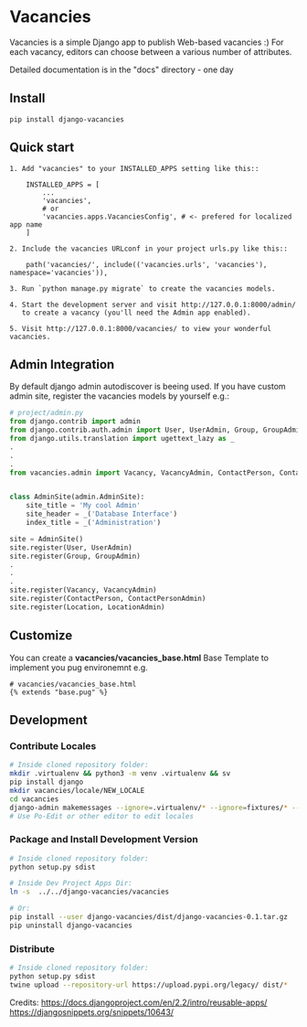 # Vacancies

Vacancies is a simple Django app to publish Web-based vacancies :)
For each vacancy, editors can choose between a various number of attributes.

Detailed documentation is in the "docs" directory - one day

## Install

```
pip install django-vacancies
```

## Quick start

```
1. Add "vacancies" to your INSTALLED_APPS setting like this::

    INSTALLED_APPS = [
        ...
        'vacancies',
        # or
        'vacancies.apps.VacanciesConfig', # <- prefered for localized app name
    ]

2. Include the vacancies URLconf in your project urls.py like this::

    path('vacancies/', include(('vacancies.urls', 'vacancies'), namespace='vacancies')),

3. Run `python manage.py migrate` to create the vacancies models.

4. Start the development server and visit http://127.0.0.1:8000/admin/
   to create a vacancy (you'll need the Admin app enabled).

5. Visit http://127.0.0.1:8000/vacancies/ to view your wonderful vacancies.
```

## Admin Integration

By default django admin autodiscover is beeing used. If you have custom admin
site, register the vacancies models by yourself e.g.:

```python
# project/admin.py
from django.contrib import admin
from django.contrib.auth.admin import User, UserAdmin, Group, GroupAdmin
from django.utils.translation import ugettext_lazy as _
.
.
.
from vacancies.admin import Vacancy, VacancyAdmin, ContactPerson, ContactPersonAdmin, Location, LocationAdmin


class AdminSite(admin.AdminSite):
    site_title = 'My cool Admin'
    site_header = _('Database Interface')
    index_title = _('Administration')

site = AdminSite()
site.register(User, UserAdmin)
site.register(Group, GroupAdmin)
.
.
.
site.register(Vacancy, VacancyAdmin)
site.register(ContactPerson, ContactPersonAdmin)
site.register(Location, LocationAdmin)

```

## Customize


You can create a __vacancies/vacancies_base.html__ Base Template to implement
you pug environemnt e.g.

```
# vacancies/vacancies_base.html
{% extends "base.pug" %}
```


## Development


### Contribute Locales

```sh
# Inside cloned repository folder:
mkdir .virtualenv && python3 -m venv .virtualenv && sv
pip install django
mkdir vacancies/locale/NEW_LOCALE
cd vacancies
django-admin makemessages --ignore=.virtualenv/* --ignore=fixtures/* --ignore=assets/* -a --no-location -e html,pug,py,txt
# Use Po-Edit or other editor to edit locales
```

### Package and Install Development Version

```sh
# Inside cloned repository folder:
python setup.py sdist

# Inside Dev Project Apps Dir:
ln -s  ../../django-vacancies/vacancies

# Or:
pip install --user django-vacancies/dist/django-vacancies-0.1.tar.gz
pip uninstall django-vacancies

```

### Distribute

```sh
# Inside cloned repository folder:
python setup.py sdist
twine upload --repository-url https://upload.pypi.org/legacy/ dist/*
```


Credits:
https://docs.djangoproject.com/en/2.2/intro/reusable-apps/
https://djangosnippets.org/snippets/10643/
